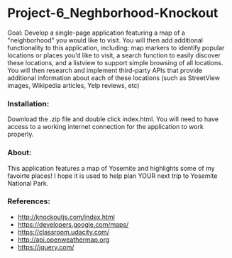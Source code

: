 # Project-6_Neghborhood-Knockout

Goal: Develop a single-page application featuring a map of a "neighborhood" you would like to visit. You will then add additional functionality to this application, including: map markers to identify popular locations or places you’d like to visit, a search function to easily discover these locations, and a listview to support simple browsing of all locations. You will then research and implement third-party APIs that provide additional information about each of these locations (such as StreetView images, Wikipedia articles, Yelp reviews, etc)

### Installation:

Download the .zip file and double click index.html.  You will need to have access to a working internet connection for the application to work properly.  

### About:

This application features a map of Yosemite and highlights some of my favoirte places!  I hope it is used to help plan YOUR next trip to Yosemite National Park.

### References:
- http://knockoutjs.com/index.html
- https://developers.google.com/maps/
- https://classroom.udacity.com/
- http://api.openweathermap.org
- https://jquery.com/

